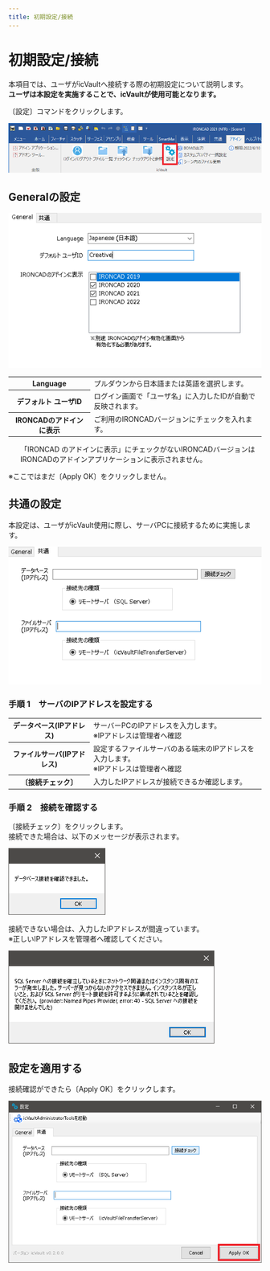```yaml
---
title: 初期設定/接続
---
```


# 初期設定/接続

本項目では、ユーザがicVaultへ接続する際の初期設定について説明します。<br>
**ユーザは本設定を実施することで、icVaultが使用可能となります。**

〔設定〕コマンドをクリックします。

![設定コマンド](./img/Settings_001.png)

## Generalの設定

![Generalの画面](./img/Lang_002.png)

<table>
<tr>
<th>Language</th>
<td>プルダウンから日本語または英語を選択します。</td>
</tr>
<tr>
<th>デフォルト ユーザID</th>
<td> ログイン画面で「ユーザ名」に入力したIDが自動で反映されます。
</td>
</tr>
<tr>
<th>IRONCADのアドインに表示</th>
<td>ご利用のIRONCADバージョンにチェックを入れます。</td>
</tr>
</table>

<div class="note">
<ul>
「IRONCAD のアドインに表示」にチェックがないIRONCADバージョンはIRONCADのアドインアプリケーションに表示されません。
</ul>
</div>

※ここではまだ〔Apply OK〕をクリックしません。

## 共通の設定
本設定は、ユーザがicVault使用に際し、サーバPCに接続するために実施します。

![共通の画面](./img/Lang_003.png)

### 手順 1　サーバのIPアドレスを設定する

<table>
<tr>
<th>データベース(IPアドレス)</th>
<td>サーバーPCのIPアドレスを入力します。<br>
※IPアドレスは管理者へ確認
</td>
</tr>
<tr>
<th>ファイルサーバ(IPアドレス)</th>
<td>設定するファイルサーバのある端末のIPアドレスを入力します。<br>
※IPアドレスは管理者へ確認
</td>
<tr>
<th>〔接続チェック〕</th>
<td>入力したIPアドレスが接続できるか確認します。<br>
</td>
</table>

### 手順 2　接続を確認する

〔接続チェック〕をクリックします。<br>
接続できた場合は、以下のメッセージが表示されます。

![接続確認](./img/Settings_002.png)

接続できない場合は、入力したIPアドレスが間違っています。<br>
※正しいIPアドレスを管理者へ確認してください。

![接続エラー](./img/Settings_003.png)


## 設定を適用する

接続確認ができたら〔Apply OK〕をクリックします。

![適用](./img/Settings_004.png)

